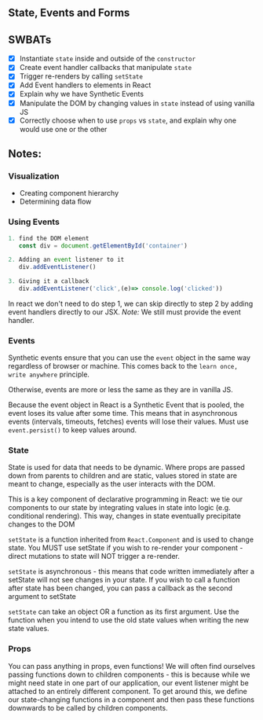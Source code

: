 ## State, Events and Forms

## SWBATs
- [x] Instantiate `state` inside and outside of the `constructor`
- [x] Create event handler callbacks that manipulate `state`
- [x] Trigger re-renders by calling `setState`
- [x] Add Event handlers to elements in React
- [x] Explain why we have Synthetic Events
- [x] Manipulate the DOM by changing values in `state` instead of using vanilla JS
- [x] Correctly choose when to use `props` vs `state`, and explain why one would use one or the other

## Notes:

### Visualization
- Creating component hierarchy
- Determining data flow

### Using Events
```javascript
1. find the DOM element
   const div = document.getElementById('container')

2. Adding an event listener to it
   div.addEventListener()

3. Giving it a callback
   div.addEventListener('click',(e)=> console.log('clicked'))
```

In react we don't need to do step 1, we can skip directly to step 2 by adding event handlers directly to our JSX. *Note:* We still must provide the event handler.

### Events
Synthetic events ensure that you can use the `event` object in the same way regardless of browser or machine. This comes back to the `learn once, write anywhere` principle.

Otherwise, events are more or less the same as they are in vanilla JS.

Because the event object in React is a Synthetic Event that is pooled, the event loses its value after some time. This means that in asynchronous events (intervals, timeouts, fetches) events will lose their values. Must use `event.persist()` to keep values around.

### State
State is used for data that needs to be dynamic. Where props are passed down from parents to children and are static, values stored in state are meant to change, especially as the user interacts with the DOM.

This is a key component of declarative programming in React: we tie our components to our state by integrating values in state into logic (e.g. conditional rendering). This way, changes in state eventually precipitate changes to the DOM

`setState` is a function inherited from `React.Component` and is used to change state. You MUST use setState if you wish to re-render your component - direct mutations to state will NOT trigger a re-render.

`setState` is asynchronous - this means that code written immediately after a setState will not see changes in your state. If you wish to call a function after state has been changed, you can pass a callback as the second argument to setState

`setState` can take an object OR a function as its first argument. Use the function when you intend to use the old state values when writing the new state values.

### Props
You can pass anything in props, even functions! We will often find ourselves passing functions down to children components - this is because while we might need state in one part of our application, our event listener might be attached to an entirely different component. To get around this, we define our state-changing functions in a component and then pass these functions downwards to be called by children components.
